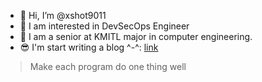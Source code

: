 - 👋 Hi, I’m @xshot9011
- 👀 I am interested in DevSecOps Engineer
- 🤗 I am a senior at KMITL major in computer engineering.
- 😎 I'm start writing a blog ^-^: [link](https://medium.com/@sedthawut.athena)
<!---
xshot9011/xshot9011 is a ✨ special ✨ repository because its `README.md` (this file) appears on your GitHub profile.
You can click the Preview link to take a look at your changes.
--->
> Make each program do one thing well

